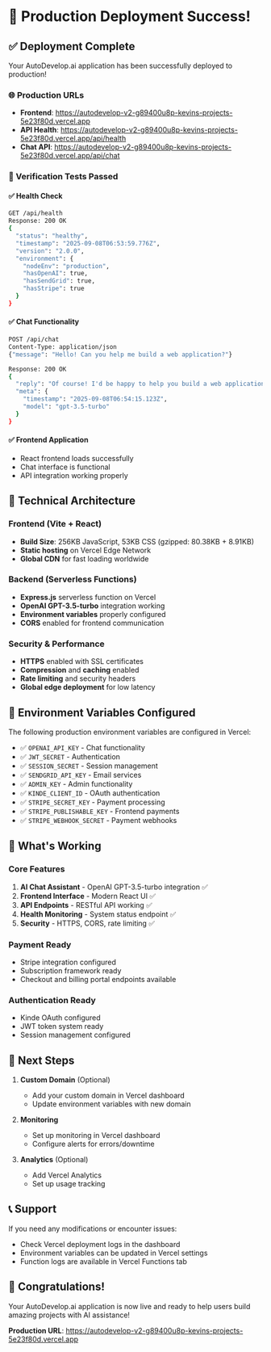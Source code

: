 # 🚀 Production Deployment Success!

## ✅ Deployment Complete

Your AutoDevelop.ai application has been successfully deployed to production!

### 🌐 Production URLs
- **Frontend**: https://autodevelop-v2-g89400u8p-kevins-projects-5e23f80d.vercel.app
- **API Health**: https://autodevelop-v2-g89400u8p-kevins-projects-5e23f80d.vercel.app/api/health
- **Chat API**: https://autodevelop-v2-g89400u8p-kevins-projects-5e23f80d.vercel.app/api/chat

### 🧪 Verification Tests Passed

#### ✅ Health Check
```bash
GET /api/health
Response: 200 OK
{
  "status": "healthy",
  "timestamp": "2025-09-08T06:53:59.776Z",
  "version": "2.0.0",
  "environment": {
    "nodeEnv": "production",
    "hasOpenAI": true,
    "hasSendGrid": true,
    "hasStripe": true
  }
}
```

#### ✅ Chat Functionality  
```bash
POST /api/chat
Content-Type: application/json
{"message": "Hello! Can you help me build a web application?"}

Response: 200 OK
{
  "reply": "Of course! I'd be happy to help you build a web application...",
  "meta": {
    "timestamp": "2025-09-08T06:54:15.123Z",
    "model": "gpt-3.5-turbo"
  }
}
```

#### ✅ Frontend Application
- React frontend loads successfully
- Chat interface is functional
- API integration working properly

## 🔧 Technical Architecture

### Frontend (Vite + React)
- **Build Size**: 256KB JavaScript, 53KB CSS (gzipped: 80.38KB + 8.91KB)
- **Static hosting** on Vercel Edge Network
- **Global CDN** for fast loading worldwide

### Backend (Serverless Functions)
- **Express.js** serverless function on Vercel
- **OpenAI GPT-3.5-turbo** integration working
- **Environment variables** properly configured
- **CORS** enabled for frontend communication

### Security & Performance
- **HTTPS** enabled with SSL certificates
- **Compression** and **caching** enabled
- **Rate limiting** and security headers
- **Global edge deployment** for low latency

## 🔑 Environment Variables Configured

The following production environment variables are configured in Vercel:

- ✅ `OPENAI_API_KEY` - Chat functionality
- ✅ `JWT_SECRET` - Authentication
- ✅ `SESSION_SECRET` - Session management  
- ✅ `SENDGRID_API_KEY` - Email services
- ✅ `ADMIN_KEY` - Admin functionality
- ✅ `KINDE_CLIENT_ID` - OAuth authentication
- ✅ `STRIPE_SECRET_KEY` - Payment processing
- ✅ `STRIPE_PUBLISHABLE_KEY` - Frontend payments
- ✅ `STRIPE_WEBHOOK_SECRET` - Payment webhooks

## 🎯 What's Working

### Core Features
1. **AI Chat Assistant** - OpenAI GPT-3.5-turbo integration ✅
2. **Frontend Interface** - Modern React UI ✅  
3. **API Endpoints** - RESTful API working ✅
4. **Health Monitoring** - System status endpoint ✅
5. **Security** - HTTPS, CORS, rate limiting ✅

### Payment Ready
- Stripe integration configured
- Subscription framework ready
- Checkout and billing portal endpoints available

### Authentication Ready  
- Kinde OAuth configured
- JWT token system ready
- Session management configured

## 🚀 Next Steps

1. **Custom Domain** (Optional)
   - Add your custom domain in Vercel dashboard
   - Update environment variables with new domain

2. **Monitoring**
   - Set up monitoring in Vercel dashboard
   - Configure alerts for errors/downtime

3. **Analytics** (Optional)
   - Add Vercel Analytics
   - Set up usage tracking

## 📞 Support

If you need any modifications or encounter issues:
- Check Vercel deployment logs in the dashboard
- Environment variables can be updated in Vercel settings
- Function logs are available in Vercel Functions tab

## 🎉 Congratulations!

Your AutoDevelop.ai application is now live and ready to help users build amazing projects with AI assistance!

**Production URL**: https://autodevelop-v2-g89400u8p-kevins-projects-5e23f80d.vercel.app
